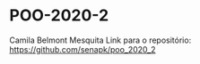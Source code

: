 # POO-2020-2

Camila Belmont Mesquita
Link para o repositório: https://github.com/senapk/poo_2020_2

